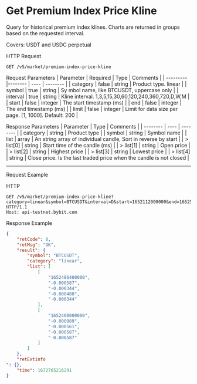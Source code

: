 # Get Premium Index Price Kline
Query for historical premium index klines. Charts are returned in groups based on the requested interval.

Covers: USDT and USDC perpetual


HTTP Request
```http
GET /v5/market/premium-index-price-kline
```

Request Parameters
| Parameter | Required | Type | Comments |
| --------- |-------- | ---- | -------- |
| category | false | string | Product type. linear |
| symbol | true | string | Sy mbol name, like BTCUSDT, uppercase only |
| interval | true | string | Kline interval. 1,3,5,15,30,60,120,240,360,720,D,W,M |
| start | false | integer | The start timestamp (ms) |
| end | false | integer | The end timestamp (ms) |
| limit | false | integer | Limit for data size per page. [1, 1000]. Default: 200 |


Response Parameters 
| Parameter | Type | Comments |
| -------- | ---- | -------- |
| category | string | Product type |
| symbol | string | Symbol name |
| list | array | An string array of individual candle, Sort in reverse by start |
| > list[0] | string | Start time of the candle (ms) |
| > list[1] | string | Open price |
| > list[2] | string | Highest price |
| > list[3] | string | Lowest price |
| > list[4] | string | Close price. Is the last traded price when the candle is not closed |

---


Request Example

HTTP
```http
GET /v5/market/premium-index-price-kline?category=linear&symbol=BTCUSDT&interval=D&start=1652112000000&end=1652544000000 HTTP/1.1
Host: api-testnet.bybit.com
```

Response Example
```json
{
    "retCode": 0,
    "retMsg": "OK",
    "result": {
        "symbol": "BTCUSDT",
        "category": "linear",
        "list": [
            [
                "1652486400000",
                "-0.000587",
                "-0.000344",
                "-0.000480",
                "-0.000344"
            ],
            [
                "1652400000000",
                "-0.000989",
                "-0.000561",
                "-0.000587",
                "-0.000587"
            ]
        ]
    },
    "retExtinfo
": {},
    "time": 1672765216291
}
```

